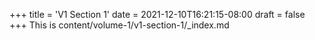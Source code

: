 +++
title = 'V1 Section 1'
date = 2021-12-10T16:21:15-08:00
draft = false
+++
This is content/volume-1/v1-section-1/_index.md
